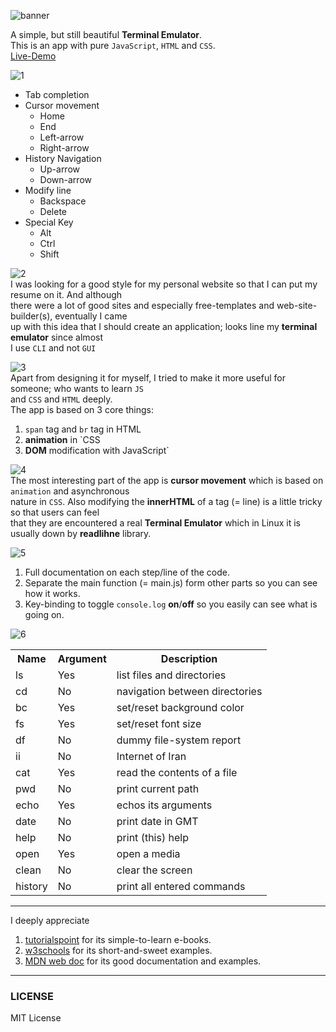 ![banner](https://github.com/k-five/red-cursor/blob/master/pngs/banner.gif)  
  
A simple, but still beautiful **Terminal Emulator**.  
This is an app with pure `JavaScript`, `HTML` and `CSS`.  
[Live-Demo](https://k-five.github.io/)  


![1](https://github.com/k-five/red-cursor/blob/master/pngs/red-cursor.1.png)  
 - Tab completion  
 - Cursor movement  
   - Home  
   - End  
   - Left-arrow  
   - Right-arrow  
 - History Navigation  
   - Up-arrow  
   - Down-arrow  
 - Modify line  
   - Backspace  
   - Delete  
 - Special Key  
   - Alt  
   - Ctrl  
   - Shift  


![2](https://github.com/k-five/red-cursor/blob/master/pngs/red-cursor.2.png)  
I was looking for a good style for my personal website so that I can put my resume on it. And although  
there were a lot of good sites and especially free-templates and web-site-builder(s), eventually I came  
up with this idea that I should create an application; looks line my **terminal emulator** since almost  
I use `CLI` and not `GUI`  


![3](https://github.com/k-five/red-cursor/blob/master/pngs/red-cursor.3.png)  
Apart from designing it for myself, I tried to make it more useful for someone; who wants to learn `JS`  
and `CSS` and `HTML` deeply.  
The app is based on 3 core things:  
 1. `span` tag and `br` tag in HTML  
 2. **animation** in `CSS  
 3. **DOM** modification with JavaScript`  


![4](https://github.com/k-five/red-cursor/blob/master/pngs/red-cursor.4.png)  
The most interesting part of the app is **cursor movement** which is based on `animation` and asynchronous  
nature in `CSS`. Also modifying the **innerHTML** of a tag (= line) is a little tricky so that users can feel  
that they are encountered a real **Terminal Emulator** which in Linux it is usually down by **readlihne** library.  


![5](https://github.com/k-five/red-cursor/blob/master/pngs/red-cursor.5.png)  
 1. Full documentation on each step/line of the code.  
 2. Separate the main function (= main.js) form other parts so you can see how it works.  
 3. Key-binding to toggle `console.log` **on**/**off** so you easily can see what is going on.  


![6](https://github.com/k-five/red-cursor/blob/master/pngs/red-cursor.6.png)  

<table>
    <tr>
      <th>Name</th>
      <th>Argument</th>
      <th>Description</th>
    </tr>
    <tr>
      <td>ls</td>
      <td>Yes</td>
      <td>list files and directories</td>
    </tr>
    <tr>
      <td>cd</td>
      <td>No</td>
      <td>navigation between directories</td>
    </tr>
    <tr>
      <td>bc</td>
      <td>Yes</td>
      <td>set/reset background color</td>
    </tr>
    <tr>
      <td>fs</td>
      <td>Yes</td>
      <td>set/reset font size</td>
    </tr>
    <tr>
      <td>df</td>
      <td>No</td>
      <td>dummy file-system report</td>
    </tr>
    <tr>
      <td>ii</td>
      <td>No</td>
      <td>Internet of Iran</td>
    </tr>
    <tr>
      <td>cat</td>
      <td>Yes</td>
      <td>read the contents of a file</td>
    </tr>
    <tr>
      <td>pwd</td>
      <td>No</td>
      <td>print current path</td>
    </tr>
    <tr>
      <td>echo</td>
      <td>Yes</td>
      <td>echos its arguments</td>
    </tr>
    <tr>
      <td>date</td>
      <td>No</td>
      <td>print date in GMT</td>
    </tr>
    <tr>
      <td>help</td>
      <td>No</td>
      <td>print (this) help</td>
    </tr>
    <tr>
      <td>open</td>
      <td>Yes</td>
      <td>open a media</td>
    </tr>
    <tr>
      <td>clean</td>
      <td>No</td>
      <td>clear the screen</td>
    </tr>
    <tr>
      <td>history</td>
      <td>No</td>
      <td>print all entered commands</td>
    </tr>
</table>

<hr>

I deeply appreciate  
 1. [tutorialspoint](https://www.tutorialspoint.com/) for its simple-to-learn e-books.  
 2. [w3schools](https://www.w3schools.com/) for its short-and-sweet examples.  
 3. [MDN web doc](https://developer.mozilla.org/en-US/) for its good documentation and examples.  

<hr>


### LICENSE  
MIT License  
